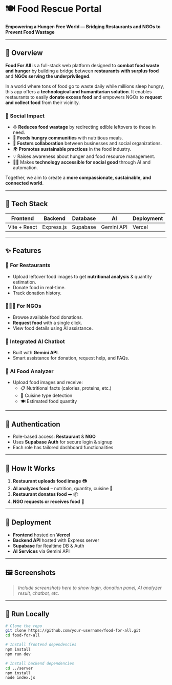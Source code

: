 # 🍽️ Food Rescue Portal

**Empowering a Hunger-Free World — Bridging Restaurants and NGOs to Prevent Food Wastage**

---

## 🌟 Overview

**Food For All** is a full-stack web platform designed to **combat food waste and hunger** by building a bridge between **restaurants with surplus food** and **NGOs serving the underprivileged**.

In a world where tons of food go to waste daily while millions sleep hungry, this app offers a **technological and humanitarian solution**. It enables restaurants to easily **donate excess food** and empowers NGOs to **request and collect food** from their vicinity.

### 🫶 Social Impact
- ♻️ **Reduces food wastage** by redirecting edible leftovers to those in need.
- 🍛 **Feeds hungry communities** with nutritious meals.
- 🤝 **Fosters collaboration** between businesses and social organizations.
- 🌍 **Promotes sustainable practices** in the food industry.
- 💡 Raises awareness about hunger and food resource management.
- 🧑‍💻 Makes **technology accessible for social good** through AI and automation.

Together, we aim to create a **more compassionate, sustainable, and connected world**.

---

## 🔧 Tech Stack

| Frontend | Backend | Database | AI | Deployment |
|----------|---------|----------|----|------------|
| Vite + React | Express.js | Supabase | Gemini API | Vercel |

---

## ✨ Features

### 🍴 For Restaurants
- Upload leftover food images to get **nutritional analysis** & quantity estimation.
- Donate food in real-time.
- Track donation history.

### 🧑‍🤝‍🧑 For NGOs
- Browse available food donations.
- **Request food** with a single click.
- View food details using AI assistance.

### 🤖 Integrated AI Chatbot
- Built with **Gemini API**.
- Smart assistance for donation, request help, and FAQs.

### 🧠 AI Food Analyzer
- Upload food images and receive:
  - 📋 Nutritional facts (calories, proteins, etc.)
  - 🍛 Cuisine type detection
  - 🍽️ Estimated food quantity

---

## 🔐 Authentication

- Role-based access: **Restaurant** & **NGO**
- Uses **Supabase Auth** for secure login & signup
- Each role has tailored dashboard functionalities

---

## 📸 How It Works

1. **Restaurant uploads food image** 📷
2. **AI analyzes food** – nutrition, quantity, cuisine 🍱
3. **Restaurant donates food** ➡️ 📦
4. **NGO requests or receives food** 🙏

---

## 🚀 Deployment

- **Frontend** hosted on **Vercel**
- **Backend API** hosted with Express server
- **Supabase** for Realtime DB & Auth
- **AI Services** via Gemini API

---

## 🖼️ Screenshots

> _Include screenshots here to show login, donation panel, AI analyzer result, chatbot, etc._

---

## 🧪 Run Locally

```bash
# Clone the repo
git clone https://github.com/your-username/food-for-all.git
cd food-for-all

# Install frontend dependencies
npm install
npm run dev

# Install backend dependencies
cd ../server
npm install
node index.js
